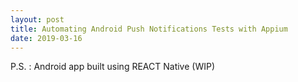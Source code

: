 ```yaml
---
layout: post
title: Automating Android Push Notifications Tests with Appium
date: 2019-03-16
---
```



P.S. : Android app built using REACT Native (WIP)